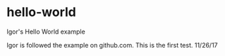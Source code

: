 # hello-world
Igor's Hello World example

Igor is followed the example on github.com. This is the first test. 11/26/17
